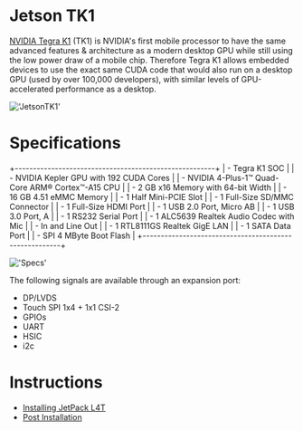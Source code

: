 # Jetson TK1

[NVIDIA Tegra K1](https://elinux.org/Jetson_TK1) (TK1) is NVIDIA's first mobile processor to have the same advanced features & architecture as a modern desktop GPU while still using the low power draw of a mobile chip. Therefore Tegra K1 allows embedded devices to use the exact same CUDA code that would also run on a desktop GPU (used by over 100,000 developers), with similar levels of GPU-accelerated performance as a desktop.

!['JetsonTK1'](https://platypus-boats.readthedocs.io/en/latest/_images/tk1_board1.png)

# Specifications

+-------------------------------------------------------+
| - Tegra K1 SOC                                        |
|     - NVIDIA Kepler GPU with 192 CUDA Cores           |
|     - NVIDIA 4-Plus-1™ Quad-Core ARM® Cortex™-A15 CPU |
| - 2 GB x16 Memory with 64-bit Width                   |
| - 16 GB 4.51 eMMC Memory                              |
| - 1 Half Mini-PCIE Slot                               |
| - 1 Full-Size SD/MMC Connector                        |
| - 1 Full-Size HDMI Port                               |
| - 1 USB 2.0 Port, Micro AB                            |
| - 1 USB 3.0 Port, A                                   |
| - 1 RS232 Serial Port                                 |
| - 1 ALC5639 Realtek Audio Codec with Mic              |
| - In and Line Out                                     |
| - 1 RTL8111GS Realtek GigE LAN                        |
| - 1 SATA Data Port                                    |
| - SPI 4 MByte Boot Flash                              |
+-------------------------------------------------------+

!['Specs'](https://platypus-boats.readthedocs.io/en/latest/_images/jetson_board.jpg)

The following signals are available through an expansion port:

- DP/LVDS
- Touch SPI 1x4 + 1x1 CSI-2
- GPIOs
- UART
- HSIC
- i2c

# Instructions

- [Installing JetPack L4T](JetpackLT4.md)
- [Post Installation](PostInstall.md)
